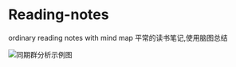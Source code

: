 # Reading-notes
ordinary reading notes with mind map
平常的读书笔记,使用脑图总结

![同期群分析示例图](https://github.com/firewang/lingweilingyu/raw/master/static/img/cohort.jpeg)